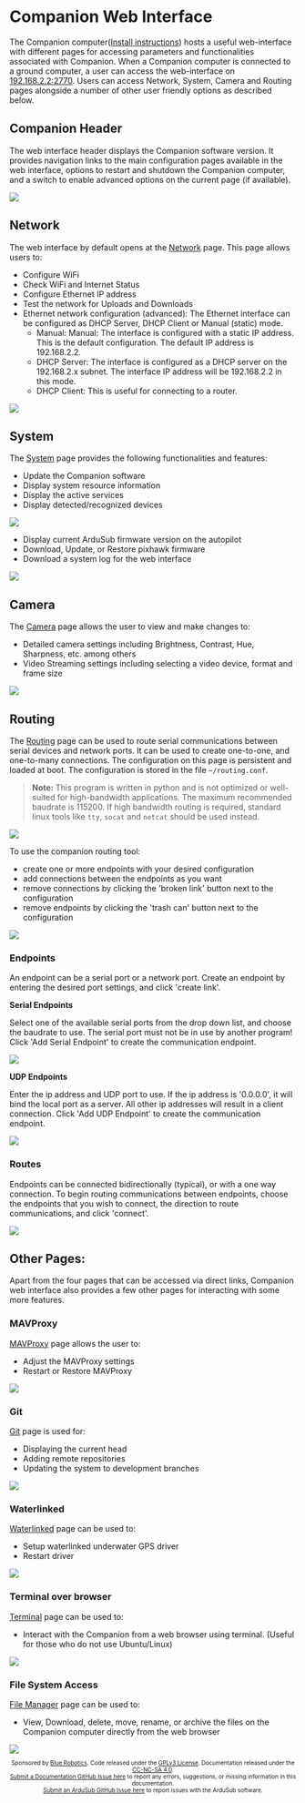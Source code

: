 # Companion Web Interface

The Companion computer([Install instructions](/getting-started/installation.md#raspberry-pi)) hosts a useful web-interface with different pages for accessing parameters and functionalities associated with Companion. When a Companion computer is connected to a ground computer, a user can access the web-interface on [192.168.2.2:2770](http://192.168.2.2:2770). Users can access Network, System, Camera and Routing pages alongside a number of other user friendly options as described below.

## Companion Header

The web interface header displays the Companion software version. It provides navigation links to the main configuration pages available in the web interface, options to restart and shutdown the Companion computer, and a switch to enable advanced options on the current page (if available).

<img src="/images/companionversion.png" class="img-responsive img-center" style="max-width:750px" />

## Network

The web interface by default opens at the [Network](http://192.168.2.2:2770/network) page. This page allows users to:

- Configure WiFi
- Check WiFi and Internet Status 
- Configure Ethernet IP address
- Test the network for Uploads and Downloads
- Ethernet network configuration (advanced): The Ethernet interface can be configured as DHCP Server, DHCP Client or Manual (static) mode.
  - Manual: Manual: The interface is configured with a static IP address. This is the default configuration. The default IP address is 192.168.2.2.
  - DHCP Server: The interface is configured as a DHCP server on the 192.168.2.x subnet. The interface IP address will be 192.168.2.2 in this mode.
  - DHCP Client: This is useful for connecting to a router.

<img src="/images/Network.png" class="img-responsive img-center" style="max-width:750px" />

## System

The [System](http://192.168.2.2:2770/system) page provides the following functionalities and features:

- Update the Companion software
- Display system resource information
- Display the active services
- Display detected/recognized devices

<img src="/images/system1.png" class="img-responsive img-center" style="max-width:750px" />

- Display current ArduSub firmware version on the autopilot
- Download, Update, or Restore pixhawk firmware
- Download a system log for the web interface

<img src="/images/system2.png" class="img-responsive img-center" style="max-width:750px" />

## Camera

The [Camera](http://192.168.2.2:2770/camera) page allows the user to view and make changes to:
 
- Detailed camera settings including Brightness, Contrast, Hue, Sharpness, etc. among others
- Video Streaming settings including selecting a video device, format and frame size

<img src="/images/camera.png" class="img-responsive img-center" style="max-width:750px" />

## Routing

The [Routing](http://192.168.2.2:2770/routing) page can be used to route serial communications between serial devices and network ports. It can be used to create one-to-one, and one-to-many connections. The configuration on this page is persistent and loaded at boot. The configuration is stored in the file `~/routing.conf`.

> **Note:** This program is written in python and is not optimized or well-suited for high-bandwidth applications. The maximum recommended baudrate is 115200. If high bandwidth routing is required, standard linux tools like `tty`, `socat` and `netcat` should be used instead.

<img src="/images/companion-routing/routing-setup.png" class="img-responsive img-center" style="max-width:750px" />

To use the companion routing tool:

- create one or more endpoints with your desired configuration
- add connections between the endpoints as you want
- remove connections by clicking the 'broken link' button next to the configuration
- remove endpoints by clicking the 'trash can' button next to the configuration

<img src="/images/companion-routing/configuration.png" class="img-responsive img-center" style="max-width:750px" />

### Endpoints

An endpoint can be a serial port or a network port. Create an endpoint by entering the desired port settings, and click 'create link'.

**Serial Endpoints**

Select one of the available serial ports from the drop down list, and choose the baudrate to use. The serial port must not be in use by another program! Click 'Add Serial Endpoint' to create the communication endpoint.

<img src="/images/companion-routing/serial-endpoint.png" class="img-responsive img-center" style="max-width:750px" />

**UDP Endpoints**

Enter the ip address and UDP port to use. If the ip address is '0.0.0.0', it will bind the local port as a server. All other ip addresses will result in a client connection. Click 'Add UDP Endpoint' to create the communication endpoint.

<img src="/images/companion-routing/udp-endpoint.png" class="img-responsive img-center" style="max-width:750px" />

### Routes

Endpoints can be connected bidirectionally (typical), or with a one way connection. To begin routing communications between endpoints, choose the endpoints that you wish to connect, the direction to route communications, and click 'connect'.

<img src="/images/companion-routing/create-routes.png" class="img-responsive img-center" style="max-width:750px" />


## Other Pages:

Apart from the four pages that can be accessed via direct links, Companion web interface also provides a few other pages for interacting with some more features.

### MAVProxy

[MAVProxy](http://192.168.2.2:2770/mavproxy) page allows the user to:

- Adjust the MAVProxy settings
- Restart or Restore MAVProxy

<img src="/images/mavproxy.png" class="img-responsive img-center" style="max-width:750px" />

### Git

[Git](http://192.168.2.2:2770/git) page is used for:

- Displaying the current head
- Adding remote repositories
- Updating the system to development branches

<img src="/images/git.png" class="img-responsive img-center" style="max-width:750px" />

### Waterlinked

[Waterlinked](http://192.168.2.2:2770/waterlinked) page can be used to: 

- Setup waterlinked underwater GPS driver
- Restart driver

<img src="/images/waterlinked.png" class="img-responsive img-center" style="max-width:750px" />

### Terminal over browser

[Terminal](http://192.168.2.2:8088) page can be used to:

- Interact with the Companion from a web browser using terminal. (Useful for those who do not use Ubuntu/Linux)

<img src="/images/terminal.png" class="img-responsive img-center" style="max-width:750px" />

### File System Access

[File Manager](http://192.168.2.2:7777) page can be used to:
 
- View, Download, delete, move, rename, or archive the files on the Companion computer directly from the web browser

<img src="/images/files.png" class="img-responsive img-center" style="max-width:750px" />


<p style="font-size:10px; text-align:center">
Sponsored by <a href="http://www.bluerobotics.com/">Blue Robotics</a>. Code released under the <a href="https://github.com/bluerobotics/ardusub/blob/master/COPYING.txt">GPLv3 License</a>. Documentation released under the <a href="https://creativecommons.org/licenses/by-nc-sa/4.0/">CC-NC-SA 4.0</a>.<br />
<a href="https://github.com/bluerobotics/ardusub-docs/issues/">Submit a Documentation GitHub Issue here</a> to report any errors, suggestions, or missing information in this documentation.<br />
<a href="https://github.com/bluerobotics/ardusub/issues/">Submit an ArduSub GitHub Issue here</a> to report issues with the ArduSub software.
</p>

